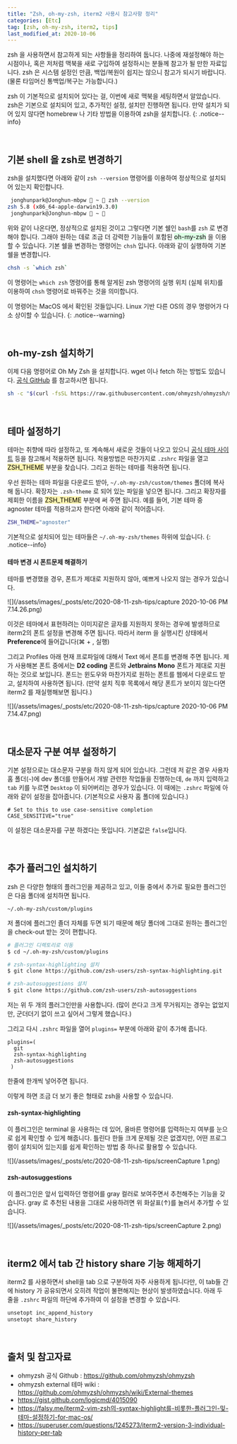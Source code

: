 ```yaml
---
title: "Zsh, oh-my-zsh, iterm2 사용시 참고사항 정리"
categories: [Etc]
tag: [zsh, oh-my-zsh, iterm2, tips]
last_modified_at: 2020-10-06
---
```

zsh 을 사용하면서 참고하게 되는 사항들을 정리하여 둡니다. 나중에 재설정해야 하는 시점이나, 혹은 저처럼 맥북을 새로 구입하여 설정하시는 분들께 참고가 될 만한 자료입니다. zsh 은 시스템 설정인 만큼, 백업/복원이 쉽지는 않으니 참고가 되시기 바랍니다. (물론 타임머신 통백업/복구는 가능합니다.)

zsh 이 기본적으로 설치되어 있다는 걸, 이번에 새로 맥북을 세팅하면서 알았습니다. zsh은 기본으로 설치되어 있고, 추가적인 설정, 설치만 진행하면 됩니다. 만약 설치가 되어 있지 않다면 homebrew 나 기타 방법을 이용하여 zsh을 설치합니다.
{: .notice--info}

<br/>

## 기본 shell 을 zsh로 변경하기

zsh을 설치했다면 아래와 같이 `zsh --version` 명령어를 이용하여 정상적으로 설치되어 있는지 확인합니다.

```sh
 jonghunpark@Jonghun-mbpw  ~  zsh --version
zsh 5.8 (x86_64-apple-darwin19.3.0)
 jonghunpark@Jonghun-mbpw  ~ 
```

위와 같이 나온다면, 정상적으로 설치된 것이고 그렇다면 기본 쉘인 `bash`를 `zsh` 로 변경해야 합니다. 그래야 원하는 데로 조금 더 강력한 기능들이 포함된 <mark style='background-color: #dcffe4'>oh-my-zsh</mark> 을 이용할 수 있습니다. 기본 쉘을 변경하는 명령어는 `chsh` 입니다. 아래와 같이 실행하여 기본 쉘을 변경합니다.

```sh
chsh -s `which zsh`
```

이 명령어는 `which zsh` 명령어를 통해 알게된 zsh 명령어의 실행 위치 (실체 위치)를 이용하여 `chsh` 명령어로 바꿔주는 것을 의미합니다. 

이 명령어는 MacOS 에서 확인된 것들입니다. Linux 기반 다른 OS의 경우 명령어가 다소 상이할 수 있습니다. 
{: .notice--warning}

<br/>

## oh-my-zsh 설치하기

이제 다음 명령어로 Oh My Zsh 을 설치합니다. wget 이나 fetch 하는 방법도 있습니다. [공식 GitHub](https://github.com/ohmyzsh/ohmyzsh) 를 참고하시면 됩니다.

```sh
sh -c "$(curl -fsSL https://raw.githubusercontent.com/ohmyzsh/ohmyzsh/master/tools/install.sh)"
```

<br/>

## 테마 설정하기

테마는 취향에 따라 설정하고, 또 계속해서 새로운 것들이 나오고 있으니 [공식 테마 사이트](https://github.com/ohmyzsh/ohmyzsh/wiki/External-themes) 등을 참고해서 적용하면 됩니다. 적용방법은 마찬가지로 `.zshrc` 파일을 열고 <mark style='background-color: #fff5b1'>ZSH_THEME</mark> 부분을 찾습니다. 그리고 원하는 테마를 적용하면 됩니다.

우선 원하는 테마 파일을 다운로드 받아, `~/.oh-my-zsh/custom/themes` 폴더에 복사해 둡니다. 확장자는 `.zsh-theme` 로 되어 있는 파일을 넣으면 됩니다. 그리고 확장자를 제회한 이름을 <mark style='background-color: #fff5b1'>ZSH_THEME</mark> 부분에 써 주면 됩니다. 예를 들어, 기본 테마 중 agnoster 테마를 적용하고자 한다면 아래와 같이 적어줍니다.

```sh
ZSH_THEME="agnoster"
```

기본적으로 설치되어 있는 테마들은 `~/.oh-my-zsh/themes` 하위에 있습니다. 
{: .notice--info}

#### 테마 변경 시 폰트문제 해결하기

테마를 변경했을 경우, 폰트가 제대로 지원하지 않아, 예쁘게 나오지 않는 경우가 있습니다. 

![](/assets/images/_posts/etc/2020-08-11-zsh-tips/capture 2020-10-06 PM 7.14.26.png)

이것은 테마에서 표현하려는 이미지같은 글자를 지원하지 못하는 경우에 발생하므로 iterm2의 폰트 설정을 변경해 주면 됩니다. 따라서 iterm 을 실행시킨 상태에서 **Preference**에 들어갑니다(⌘ + , 실행)

그리고 Profiles 아래 현재 프로파일에 대해서 Text 에서 폰트를 변경해 주면 됩니다. 제가 사용해본 폰트 중에서는 **D2 coding** 폰트와 **Jetbrains Mono** 폰트가 제대로 지원하는 것으로 보입니다. 폰드는 윈도우와 마찬가지로 원하는 폰트를 웹에서 다운로드 받고, 설치하여 사용하면 됩니다. (만약 설치 직후 목록에서 해당 폰트가 보이지 않는다면 iterm2 를 재실행해보면 됩니다.)

![](/assets/images/_posts/etc/2020-08-11-zsh-tips/capture 2020-10-06 PM 7.14.47.png)


<br/>

## 대소문자 구분 여부 설정하기

기본 설정으로는 대소문자 구분을 하지 않게 되어 있습니다. 그런데 저 같은 경우 사용자 홈 폴더(`~`)에 dev 폴더를 만들어서 개발 관련한 작업들을 진행하는데, `de` 까지 입력하고 `tab` 키를 누르면 `Desktop` 이 되어버리는 경우가 있습니다. 이 때에는 `.zshrc` 파일에 아래와 같이 설정을 잡아줍니다. (기본적으로 사용자 홈 폴더에 있습니다.)

```properties
# Set to this to use case-sensitive completion
CASE_SENSITIVE="true"
```

이 설정은 대소문자를 구분 하겠다는 뜻입니다. 기본값은 `false`입니다.

<br/>

## 추가 플러그인 설치하기

zsh 은 다양한 형태의 플러그인을 제공하고 있고, 이들 중에서 추가로 필요한 플러그인은 다음 폴더에 설치하면 됩니다.

```
~/.oh-my-zsh/custom/plugins
```

저 폴더에 플러그인 졸더 자체를 두면 되기 때문에 해당 폴더에 그대로 원하는 플러그인을 check-out 받는 것이 편합니다.

```sh
# 플러그인 디렉토리로 이동
$ cd ~/.oh-my-zsh/custom/plugins

# zsh-syntax-highlighting 설치
$ git clone https://github.com/zsh-users/zsh-syntax-highlighting.git

# zsh-autosuggestions 설치
$ git clone https://github.com/zsh-users/zsh-autosuggestions
```

저는 위 두 개의 플러그인만을 사용합니다. (많이 쓴다고 크게 무거워지는 경우는 없었지만, 군더더기 없이 쓰고 싶어서 그렇게 했습니다.)

그리고 다시 `.zshrc` 파일을 열어 `plugins=` 부분에 아래와 같이 추가해 줍니다.

```properties
plugins=(
  git
  zsh-syntax-highlighting
  zsh-autosuggestions
 )
```

한줄에 한개씩 넣어주면 됩니다.

이렇게 하면 조금 더 보기 좋은 형태로 zsh을 사용할 수 있습니다.

#### zsh-syntax-highlighting

이 플러그인은 terminal 을 사용하는 데 있어, 올바른 명령어를 입력하는지 여부를 눈으로 쉽게 확인할 수 있게 해줍니다. 틀린다 한들 크게 문제될 것은 없겠지만, 어떤 프로그램이 설치되어 있는지를 쉽게 확인하는 방법 중 하나로 활용할 수 있습니다.

![](/assets/images/_posts/etc/2020-08-11-zsh-tips/screenCapture 1.png)

#### zsh-autosuggestions

이 플러그인은 앞서 입력하던 명령어를 gray 컬러로 보여주면서 추천해주는 기능을 갖습니다. gray 로 추천된 내용을 그대로 사용하려면 위 화살표(↑)를 눌러서 추가할 수 있습니다. 

![](/assets/images/_posts/etc/2020-08-11-zsh-tips/screenCapture 2.png)

<br/>

## iterm2 에서 tab 간 history share 기능 해제하기

iterm2 를 사용하면서 shell을 tab 으로 구분하여 자주 사용하게 됩니다만, 이 tab들 간에 history 가 공유되면서 오히려 작업이 불편해지는 현상이 발생하였습니다. 아래 두 줄을 `.zshrc` 파일의 하단에 추가하여 이 설정을 변경할 수 있습니다. 

```sh
unsetopt inc_append_history
unsetopt share_history
```

<br/>

## 출처 및 참고자료

- ohmyzsh 공식 Github : <https://github.com/ohmyzsh/ohmyzsh>
- ohmyzsh external 테마 wiki : <https://github.com/ohmyzsh/ohmyzsh/wiki/External-themes>
- <https://gist.github.com/logicmd/4015090>
- <https://falsy.me/iterm2-vim-zsh의-syntax-highlight를-비롯한-플러그인-및-테마-설정하기-for-mac-os/>
- <https://superuser.com/questions/1245273/iterm2-version-3-individual-history-per-tab>
